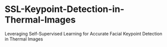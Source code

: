 # SSL-Keypoint-Detection-in-Thermal-Images
Leveraging Self-Supervised Learning for Accurate Facial Keypoint Detection in Thermal Images
